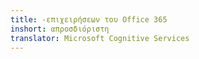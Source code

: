 ```yaml
---
title: -επιχειρήσεων του Office 365
inshort: απροσδιόριστη
translator: Microsoft Cognitive Services
---
```




